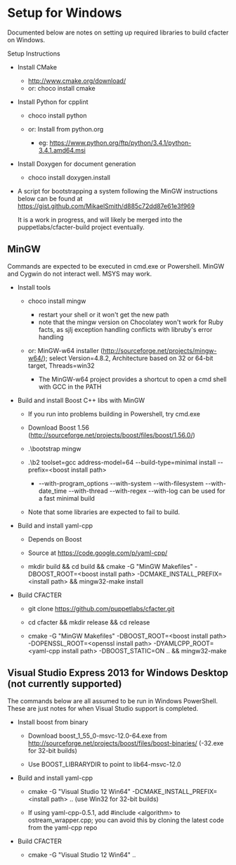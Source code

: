 # Setup for Windows

Documented below are notes on setting up required libraries to build cfacter on Windows.

Setup Instructions

*   Install CMake

    * http://www.cmake.org/download/
    * or: choco install cmake

*   Install Python for cpplint

    * choco install python

	* or: Install from python.org
        * eg: https://www.python.org/ftp/python/3.4.1/python-3.4.1.amd64.msi

*   Install Doxygen for document generation

    * choco install doxygen.install

*   A script for bootstrapping a system following the MinGW instructions below can be found at https://gist.github.com/MikaelSmith/d885c72dd87e61e3f969

    It is a work in progress, and will likely be merged into the puppetlabs/cfacter-build project eventually.


## MinGW

Commands are expected to be executed in cmd.exe or Powershell. MinGW and Cygwin do not interact well. MSYS may work.

*   Install tools

    * choco install mingw
        * restart your shell or it won't get the new path
        * note that the mingw version on Chocolatey won't work for Ruby facts, as sjlj exception handling conflicts with libruby's error handling

    * or: MinGW-w64 installer (<http://sourceforge.net/projects/mingw-w64/>); select Version=4.8.2, Architecture based on 32 or 64-bit target, Threads=win32
        * The MinGW-w64 project provides a shortcut to open a cmd shell with GCC in the PATH

*   Build and install Boost C++ libs with MinGW

    * If you run into problems building in Powershell, try cmd.exe

    * Download Boost 1.56 (<http://sourceforge.net/projects/boost/files/boost/1.56.0/>)

    * .\bootstrap mingw

    * .\b2 toolset=gcc address-model=64 --build-type=minimal install --prefix=\<boost install path\>
        * --with-program_options --with-system --with-filesystem --with-date_time --with-thread --with-regex --with-log can be used for a fast minimal build

    * Note that some libraries are expected to fail to build.

*   Build and install yaml-cpp

    * Depends on Boost

    * Source at <https://code.google.com/p/yaml-cpp/>
 
    * mkdir build && cd build && cmake -G "MinGW Makefiles" -DBOOST_ROOT=\<boost install path\> -DCMAKE_INSTALL_PREFIX=\<install path\> && mingw32-make install

*   Build CFACTER

    * git clone https://github.com/puppetlabs/cfacter.git

    * cd cfacter && mkdir release && cd release

    * cmake -G "MinGW Makefiles" -DBOOST_ROOT=\<boost install path\> -DOPENSSL_ROOT=\<openssl install path\> -DYAMLCPP_ROOT=\<yaml-cpp install path\> -DBOOST_STATIC=ON .. && mingw32-make


## Visual Studio Express 2013 for Windows Desktop (not currently supported)

The commands below are all assumed to be run in Windows PowerShell. These are just notes for when Visual Studio support is completed.

*   Install boost from binary

    * Download boost_1_55_0-msvc-12.0-64.exe from <http://sourceforge.net/projects/boost/files/boost-binaries/> (-32.exe for 32-bit builds)

    * Use BOOST_LIBRARYDIR to point to lib64-msvc-12.0

*   Build and install yaml-cpp

    * cmake -G "Visual Studio 12 Win64" -DCMAKE_INSTALL_PREFIX=\<install path\> .. (use Win32 for 32-bit builds)

    * If using yaml-cpp-0.5.1, add #include \<algorithm\> to ostream_wrapper.cpp; you can avoid this by cloning the latest code from the yaml-cpp repo

*   Build CFACTER

    * cmake -G "Visual Studio 12 Win64" ..
